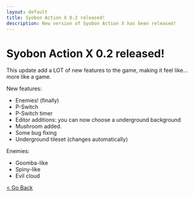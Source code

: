 ```yaml
---
layout: default
title: Syobon Action X 0.2 released!
description: New version of Syobon Action X has been released!
---
```


# Syobon Action X 0.2 released!

This update add a LOT of new features to the game, making it feel like… more like a game.

New features:
- Enemies! (finally)
- P-Switch
- P-Switch timer
- Editor additions: you can now choose a underground background
- Mushroom added.
- Some bug fixing
- Underground tileset (changes automatically)

Enemies:
- Goomba-like
- Spiny-like
- Evil cloud

[< Go Back](https://sergi4ua.github.io)
